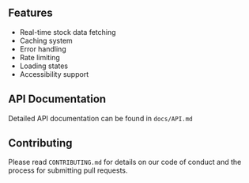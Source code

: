 ## Features
- Real-time stock data fetching
- Caching system
- Error handling
- Rate limiting
- Loading states
- Accessibility support

## API Documentation
Detailed API documentation can be found in `docs/API.md`

## Contributing
Please read `CONTRIBUTING.md` for details on our code of conduct and the process for submitting pull requests.

